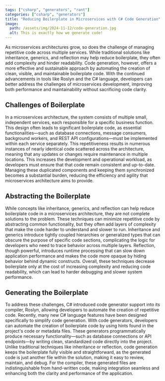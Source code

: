 ```yaml
---
tags: ["csharp", "generators", "rant"]
categories: ["csharp", "generators"]
title: "Reducing Boilerplate in Microservices with C# Code Generation"
image:
  path: /assets/img/2024-11-12/code-generation.jpg
  alt: This is exactly how we generate code!
---
```


As microservices architectures grow, so does the challenge of managing repetitive code across multiple services. While traditional solutions like inheritance, generics, and reflection may help reduce boilerplate, they often add complexity and hinder readability. Code generation, however, offers a more effective and sustainable approach by automating the creation of clean, visible, and maintainable boilerplate code. With the continued advancements in tools like Roslyn and the C# language, developers can better address the challenges of microservices development, improving both performance and maintainability without sacrificing code clarity.

## Challenges of Boilerplate

In a microservices architecture, the system consists of multiple small, independent services, each responsible for a specific business function. This design often leads to significant boilerplate code, as essential functionalities—such as database connections, message consumers, background workers, and REST API configurations—must be implemented within each service separately. This repetitiveness results in numerous instances of nearly identical code scattered across the architecture, meaning that any updates or changes require maintenance in multiple locations. This increases the development and operational workload, as developers must ensure that that code remain consistent and up-to-date. Managing these duplicated components and keeping them synchronized becomes a substantial burden, reducing the efficiency and agility that microservices architecture aims to provide.

## Abstracting the Boilerplate

While concepts like inheritance, generics, and reflection can help reduce boilerplate code in a microservices architecture, they are not complete solutions to the problem. These techniques can minimize repetitive code by abstracting common functionality, but they often add layers of complexity that make the code harder to understand and slower to run. Inheritance and generics introduce tightly coupled hierarchies or generalized types that can obscure the purpose of specific code sections, complicating the logic for developers who need to trace behavior across multiple layers. Reflection, though powerful, introduces runtime processing that can slow down application performance and makes the code more opaque by hiding behavior behind dynamic constructs. Overall, these techniques decrease boilerplate only at the cost of increasing complexity and reducing code readability, which can lead to harder debugging and slower system performance.

## Generating the Boilerplate

To address these challenges, C# introduced code generator support into its compiler, Roslyn, allowing developers to automate the creation of repetitive code. Recently, many new C# language features have been designed specifically to simplify code generation. With code generators, developers can automate the creation of boilerplate code by using hints found in the project's code or metadata files. These generators programmatically produce necessary functionality—such as database connections or API endpoints—by writing clean, standardized code directly into the project. Unlike traditional techniques like inheritance or reflection, code generation keeps the boilerplate fully visible and straightforward, as the generated code is just another file within the solution, making it easy to review, maintain, and debug. For the compiler, these generated files are indistinguishable from hand-written code, making integration seamless and enhancing both the clarity and performance of the application.
